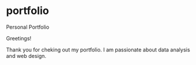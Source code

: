 # portfolio
Personal Portfolio

Greetings! 

Thank you for cheking out my portfolio. I am passionate about data analysis and web design.
